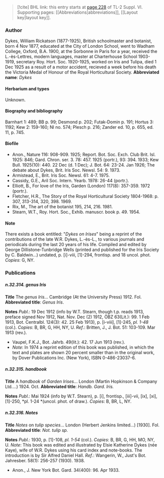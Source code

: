 > [!cite] BHL link: this entry starts at [page 228](https://www.biodiversitylibrary.org/page/33260216) of TL-2 Suppl. VI.
> Supporting pages: [[Abbreviations|abbreviations]], [[Layout key|layout key]].

### Author

Dykes, William Rickatson (1877-1925), British schoolmaster and botanist, born 4 Nov 1877, educated at the City of London School, went to Wadham College, Oxford, B.A. 1900, at the Sorbonne in Paris for a year, received the L.-ès-Lettres, modern languages, master at Charterhouse School 1903-1919, secretary Roy. Hort. Soc. 1920-1925, worked on Iris and Tulipa, died 1 Dec 1925 as a result of a motor accident, recieved a week before his death the Victoria Medal of Honour of the Royal Horticultural Society. 
**Abbreviated name**: *Dykes*

#### Herbarium and types

Unknown.

#### Biography and bibliography

Barnhart 1: 489; BB p. 99; Desmond p. 202; Futak-Domin p. 191; Hortus 3: 1192; Kew 2: 159-160; NI no. 574; Plesch p. 216; Zander ed. 10, p. 655, ed. 11, p. 745.

#### Biofile

- Anon., Nature 116: 908-909. 1925; Report. Bot. Soc. Exch. Club Brit. Isl. 1925: 846; Gard. Chron. ser. 3. 78: 457. 1925 (portr.), 93: 394. 1933; Kew Bull. 1925(10): 440. 22 Dec (d. 1 Dec); J. Bot. 64: 23-24. Jan 1926; The debate about Dykes, Brit. Iris Soc. Newsl. 54: 9. 1973.
- Armistead, E., Brit. Iris Soc. Newsl. 61: 4-7. 1975.
- Cassidy, G.E., Aril Soc. Intern. Yearb. 1978: 26-44 (portr.).
- Elliott, B., For love of the Iris, Garden (London) 117(8): 357-359. 1972 (portr.).
- Fletcher, H.R., The Story of the Royal Horticultural Society 1804-1968: p. 307, 313-314, 320, 398. 1969.
- Rix, M., The art of the botanist 195, 214, 216. 1981.
- Stearn, W.T., Roy. Hort. Soc., Exhib. manuscr. book p. 49. 1954.

#### Note

There exists a book entitled: "*Dykes on Irises*" being a reprint of the contributions of the late W.R. Dykes, L.-ès-L., to various journals and periodicals during the last 20 years of his life. Compiled and edited by George Dillistone-Tunbridge Wells (printed and published for the Iris Society by C. Baldwin...) undated, p. \[i\]-viii, \[1\]-294, frontisp. and 18 uncol. phot. *Copies*: G, NY.

### Publications

##### n.32.314. genus Iris

**Title**
The *genus Iris*... Cambridge (At the University Press) 1912. Fol.
**Abbreviated title**: *Genus Iris*.

**Notes**
*Publ*.: 19 Dec 1912 (info by W.T. Stearn, though t.p. reads 1913, preface signed Nov 1912, Nat. Nov. Dec (2) 1912, ÖBZ 63(Lit.): 99. 1 Feb 1913, Bot. Centralbl. 124(3): 42. 25 Feb 1913), p. \[i-viii\], \[1\]-245, *pl. 1-48* (col.). *Copies*: B, BR, G, HH, NY, U.
*Ref*.: Britten, J., J. Bot. 51: 103-109. Mar 1913 (rev.).
- Vaupel, F.K.J., Bot. Jahrb. 49(lit.): 42. 17 Jun 1913 (rev.).
- *Note*: In 1974 a reprint edition of this book was published, in which the text and plates are shown 20 percent smaller than in the original work, by Dover Publications Inc. (New York), ISBN 0-486-23037-6.

##### n.32.315. handbook

**Title**
A *handbook* of *Garden Irises*... London (Martin Hopkinson & Company Ltd....) 1924. Oct.
**Abbreviated title**: *Handb. Gard. Iris.*

**Notes**
*Publ*.: Mai 1924 (info by W.T. Stearn), p. \[i\], frontisp., \[iii\]-vii, \[ix\], \[xi\], \[1\]-250, *pl. 1-24 *(uncol. phot. of draw.). *Copies*: B, BR, L, NY.

##### n.32.316. Notes

**Title**
*Notes* on *tulip species*... London (Herbert Jenkins limited...) \[1930\]. Fol.
**Abbreviated title**: *Not. tulip sp.*

**Notes**
*Publ*.: 1930, p. \[1\]-108, *pl. 1-54* (col.). *Copies*: B, BR, G, HH, MO, NY, U.
*Note*: This book was edited and illustrated by Elsie Katherine Dykes (née Kaye), wife of W.R. Dykes using his card index and note-books. The introduction is by Sir Alfred Daniel Hall.
*Ref*.: Wangerin, W., Just's Bot. Jahresber. 58(1): 256-257 (1930). 1938.
- Anon., J. New York Bot. Gard. 34(400): 96. Apr 1933.

